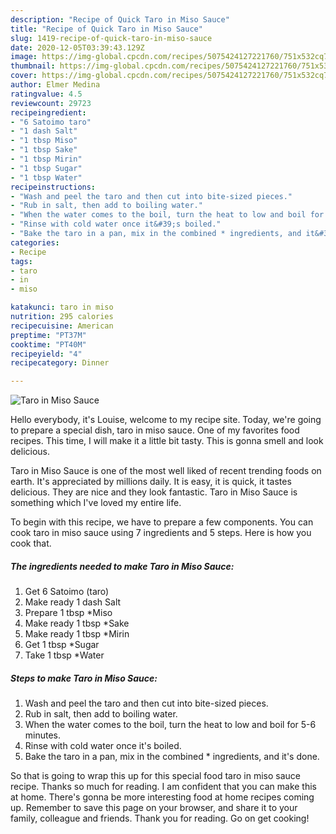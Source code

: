 ```yaml
---
description: "Recipe of Quick Taro in Miso Sauce"
title: "Recipe of Quick Taro in Miso Sauce"
slug: 1419-recipe-of-quick-taro-in-miso-sauce
date: 2020-12-05T03:39:43.129Z
image: https://img-global.cpcdn.com/recipes/5075424127221760/751x532cq70/taro-in-miso-sauce-recipe-main-photo.jpg
thumbnail: https://img-global.cpcdn.com/recipes/5075424127221760/751x532cq70/taro-in-miso-sauce-recipe-main-photo.jpg
cover: https://img-global.cpcdn.com/recipes/5075424127221760/751x532cq70/taro-in-miso-sauce-recipe-main-photo.jpg
author: Elmer Medina
ratingvalue: 4.5
reviewcount: 29723
recipeingredient:
- "6 Satoimo taro"
- "1 dash Salt"
- "1 tbsp Miso"
- "1 tbsp Sake"
- "1 tbsp Mirin"
- "1 tbsp Sugar"
- "1 tbsp Water"
recipeinstructions:
- "Wash and peel the taro and then cut into bite-sized pieces."
- "Rub in salt, then add to boiling water."
- "When the water comes to the boil, turn the heat to low and boil for 5-6 minutes."
- "Rinse with cold water once it&#39;s boiled."
- "Bake the taro in a pan, mix in the combined * ingredients, and it&#39;s done."
categories:
- Recipe
tags:
- taro
- in
- miso

katakunci: taro in miso 
nutrition: 295 calories
recipecuisine: American
preptime: "PT37M"
cooktime: "PT40M"
recipeyield: "4"
recipecategory: Dinner

---
```



![Taro in Miso Sauce](https://img-global.cpcdn.com/recipes/5075424127221760/751x532cq70/taro-in-miso-sauce-recipe-main-photo.jpg)

Hello everybody, it's Louise, welcome to my recipe site. Today, we're going to prepare a special dish, taro in miso sauce. One of my favorites food recipes. This time, I will make it a little bit tasty. This is gonna smell and look delicious.

Taro in Miso Sauce is one of the most well liked of recent trending foods on earth. It's appreciated by millions daily. It is easy, it is quick, it tastes delicious. They are nice and they look fantastic. Taro in Miso Sauce is something which I've loved my entire life.




To begin with this recipe, we have to prepare a few components. You can cook taro in miso sauce using 7 ingredients and 5 steps. Here is how you cook that.

<!--inarticleads1-->

##### The ingredients needed to make Taro in Miso Sauce:

1. Get 6 Satoimo (taro)
1. Make ready 1 dash Salt
1. Prepare 1 tbsp *Miso
1. Make ready 1 tbsp *Sake
1. Make ready 1 tbsp *Mirin
1. Get 1 tbsp *Sugar
1. Take 1 tbsp *Water




<!--inarticleads2-->

##### Steps to make Taro in Miso Sauce:

1. Wash and peel the taro and then cut into bite-sized pieces.
1. Rub in salt, then add to boiling water.
1. When the water comes to the boil, turn the heat to low and boil for 5-6 minutes.
1. Rinse with cold water once it&#39;s boiled.
1. Bake the taro in a pan, mix in the combined * ingredients, and it&#39;s done.




So that is going to wrap this up for this special food taro in miso sauce recipe. Thanks so much for reading. I am confident that you can make this at home. There's gonna be more interesting food at home recipes coming up. Remember to save this page on your browser, and share it to your family, colleague and friends. Thank you for reading. Go on get cooking!
